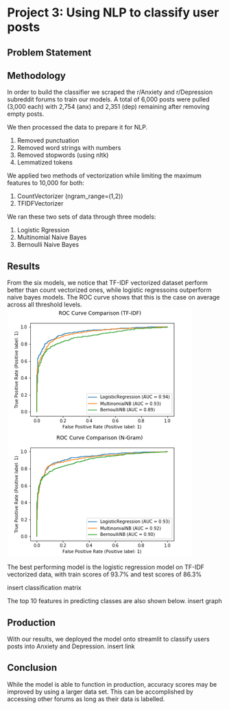# Project 3: Using NLP to classify user posts

## Problem Statement

## Methodology
In order to build the classifier we scraped the r/Anxiety and r/Depression subreddit forums to train our models. A total of 6,000 posts were pulled (3,000 each) with 2,754 (anx) and 2,351 (dep) remaining after removing empty posts. 

We then processed the data to prepare it for NLP. 
1. Removed punctuation
2. Removed word strings with numbers
3. Removed stopwords (using nltk)
4. Lemmatized tokens

We applied two methods of vectorization while limiting the maximum features to 10,000 for both:
1. CountVectorizer (ngram_range=(1,2))
2. TFIDFVectorizer

We ran these two sets of data through three models:
1. Logistic Rgression
2. Multinomial Naive Bayes
3. Bernoulli Naive Bayes

## Results
From the six models, we notice that TF-IDF vectorized dataset perform better than count vectorized ones, while logistic regressoins outperform naive bayes models.
The ROC curve shows that this is the case on average across all threshold levels.
<img src="https://github.com/eugenekhoo1/project_3/blob/main/images/ROC1.png"> <img src="https://github.com/eugenekhoo1/project_3/blob/main/images/ROC2.png">

 The best performing model is the logistic regression model on TF-IDF vectorized data, with train scores of 93.7% and test scores of 86.3%

insert classification matrix

The top 10 features in predicting classes are also shown below.
insert graph

## Production
With our results, we deployed the model onto streamlit to classify users posts into Anxiety and Depression.
insert link

## Conclusion
While the model is able to function in production, accuracy scores may be improved by using a larger data set. This can be accomplished by accessing other forums as long as their data is labelled.